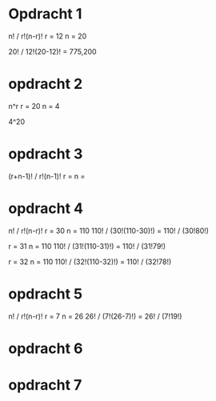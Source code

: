 # Opdracht 1
n! / r!(n-r)!
r = 12
n = 20

20! / 12!(20-12)! = 775,200

# opdracht 2
n^r
r = 20
n = 4

4^20

# opdracht 3
(r+n-1)! / r!(n-1)!
r = 
n = 

# opdracht 4
n! / r!(n-r)!
r = 30
n = 110
110! / (30!(110-30)!) = 110! / (30!80!)

r = 31
n = 110
110! / (31!(110-31)!) = 110! / (31!79!)

r = 32
n = 110
110! / (32!(110-32)!) = 110! / (32!78!)

# opdracht 5
n! / r!(n-r)!
r = 7
n = 26
26! / (7!(26-7)!) = 26! / (7!19!)

# opdracht 6


# opdracht 7
